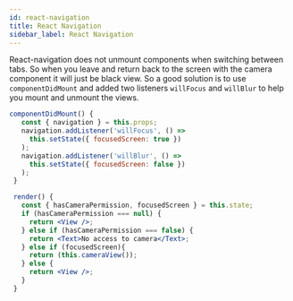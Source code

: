```yaml
---
id: react-navigation
title: React Navigation
sidebar_label: React Navigation
---
```


React-navigation does not unmount components when switching between tabs. So when you leave and return back to the screen with the camera component it will just be black view. So a good solution is to use `componentDidMount` and added two listeners `willFocus` and `willBlur` to help you mount and unmount the views.

```jsx
componentDidMount() {
   const { navigation } = this.props;
   navigation.addListener('willFocus', () =>
     this.setState({ focusedScreen: true })
   );
   navigation.addListener('willBlur', () =>
     this.setState({ focusedScreen: false })
   );
 }

 render() {
   const { hasCameraPermission, focusedScreen } = this.state;
   if (hasCameraPermission === null) {
     return <View />;
   } else if (hasCameraPermission === false) {
     return <Text>No access to camera</Text>;
   } else if (focusedScreen){
     return (this.cameraView());
   } else {
     return <View />;
   }
 }
```
